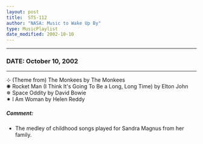 ```yaml
---
layout: post
title:  STS-112
author: "NASA: Music to Wake Up By"
type: MusicPlaylist
date_modified: 2002-10-10
---
```


----
### DATE: October 10, 2002
----
⊹ (Theme from) The Monkees by The Monkees  &nbsp;<br />✺ Rocket Man (I Think It's Going To Be a Long, Long Time) by Elton John  &nbsp;<br />✵ Space Oddity by David Bowie  &nbsp;<br />✷ I Am Woman by Helen Reddy

##### Comment:
* The medley of childhood songs played for Sandra Magnus from her family.

